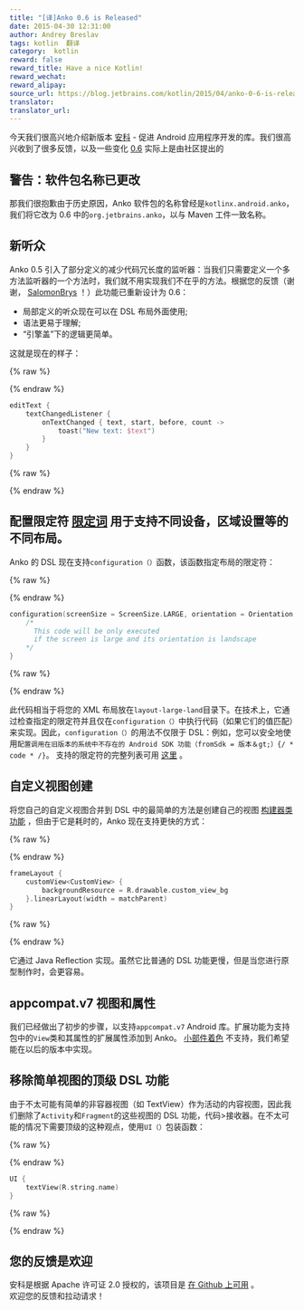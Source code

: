 ```yaml
---
title: "[译]Anko 0.6 is Released"
date: 2015-04-30 12:31:00
author: Andrey Breslav
tags: kotlin  翻译
category:  kotlin
reward: false
reward_title: Have a nice Kotlin!
reward_wechat:
reward_alipay:
source_url: https://blog.jetbrains.com/kotlin/2015/04/anko-0-6-is-released/
translator:
translator_url:
---
```


今天我们很高兴地介绍新版本 [安科](https://github.com/JetBrains/anko) - 促进 Android 应用程序开发的库。我们很高兴收到了很多反馈，以及一些变化 [0.6](https://github.com/JetBrains/anko/releases/tag/v0.6) 实际上是由社区提出的
<span id =“more-2124”> </span>
## 警告：软件包名称已更改

那我们很抱歉由于历史原因，Anko 软件包的名称曾经是`kotlinx.android.anko`，我们将它改为 0.6 中的`org.jetbrains.anko`，以与 Maven 工件一致名称。
## 新听众

Anko 0.5 引入了部分定义的减少代码冗长度的监听器：当我们只需要定义一个多方法监听器的一个方法时，我们就不用实现我们不在乎的方法。根据您的反馈（谢谢， [SalomonBrys](https://github.com/SalomonBrys) ！）此功能已重新设计为 0.6：

* 局部定义的听众现在可以在 DSL 布局外面使用;
* 语法更易于理解;
* “引擎盖”下的逻辑更简单。

这就是现在的样子：

{% raw %}
<p></p>
{% endraw %}

```kotlin
editText {
    textChangedListener {
        onTextChanged { text, start, before, count ->
            toast("New text: $text")
        }
    }
}
```

{% raw %}
<p></p>
{% endraw %}

## 配置限定符 [限定词](http://developer.android.com/guide/topics/resources/providing-resources.html#AlternativeResources) 用于支持不同设备，区域设置等的不同布局。
Anko 的 DSL 现在支持`configuration（）`函数，该函数指定布局的限定符：

{% raw %}
<p></p>
{% endraw %}

```kotlin
configuration(screenSize = ScreenSize.LARGE, orientation = Orientation.LANDSCAPE) {
    /*
      This code will be only executed
      if the screen is large and its orientation is landscape
    */
}
```

{% raw %}
<p></p>
{% endraw %}

此代码相当于将您的 XML 布局放在`layout-large-land`目录下。在技​​术上，它通过检查指定的限定符并且仅在`configuration（）`中执行代码（如果它们的值匹配）来实现。因此，`configuration（）`的用法不仅限于 DSL：例如，您可以安全地使用`配置调用在旧版本的系统中不存在的 Android SDK 功能（fromSdk = 版本＆gt;）{/ * code * /}`。
支持的限定符的完整列表可用 [这里](https://github.com/JetBrains/anko/blob/master/doc/ADVANCED.md#configuration-qualifiers) 。
## 自定义视图创建

将您自己的自定义视图合并到 DSL 中的最简单的方法是创建自己的视图 [构建器类功能](https://github.com/JetBrains/anko/blob/master/doc/ADVANCED.md#extending-anko) ，但由于它是耗时的，Anko 现在支持更快的方式：

{% raw %}
<p></p>
{% endraw %}

```kotlin
frameLayout {
    customView<CustomView> {
        backgroundResource = R.drawable.custom_view_bg
    }.linearLayout(width = matchParent)
}
```

{% raw %}
<p></p>
{% endraw %}

它通过 Java Reflection 实现。虽然它比普通的 DSL 功能更慢，但是当您进行原型制作时，会更容易。
## appcompat.v7 视图和属性

我们已经做出了初步的步骤，以支持`appcompat.v7` Android 库。扩展功能为支持包中的`View`类和其属性的扩展属性添加到 Anko。 [小部件着色](http://android-developers.blogspot.ru/2014/10/appcompat-v21-material-design-for-pre.html) 不支持，我们希望能在以后的版本中实现。
## 移除简单视图的顶级 DSL 功能

由于不太可能有简单的非容器视图（如 TextView）作为活动的内容视图，因此我们删除了`Activity`和`Fragment`的这些视图的 DSL 功能，代码>接收器。在不太可能的情况下需要顶级的这种观点，使用`UI（）`包装函数：

{% raw %}
<p></p>
{% endraw %}

```kotlin
UI {
    textView(R.string.name)
}
```

{% raw %}
<p></p>
{% endraw %}

## 您的反馈是欢迎

安科是根据 Apache 许可证 2.0 授权的，该项目是 [在 Github 上可用](https://github.com/JetBrains/anko) 。<BR/>
欢迎您的反馈和拉动请求！
